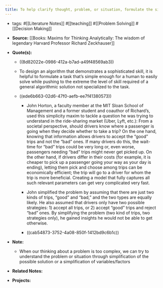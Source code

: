 ```yaml
---
title: To help clarify thought, problem, or situation, formulate the simplest task that's easy enough for anyone to solve or understand
---
```


- tags: #[[Literature Notes]] #[[teaching]] #[[Problem Solving]] #[[Decision Making]]

- **Source:** [[Books: Maxims for Thinking Analytically: The wisdom of legendary Harvard Professor Richard Zeckhauser]]

- **Quote(s):** 
	 - ((8d82022e-0986-412a-b7ad-a49f48569ab3))

	 - To design an algorithm that demonstrates a sophisticated skill, it is helpful to formulate a task that’s simple enough for a human to easily solve while pushing to the extreme the level of skill required of a general algorithmic solution not specialized to the task.

	 - ((ede6b663-02d6-47f0-aefb-ee7f41380573))
		 - John Horton, a faculty member at the MIT Sloan School of Management and a former student and coauthor of Richard’s, used this simplicity maxim to tackle a question he was trying to understand in the ride-sharing market (Uber, Lyft, etc.): From a societal perspective, should drivers know where a passenger is going when they decide whether to take a trip? On the one hand, knowing that information allows drivers to accept the “good” trips and not the “bad” ones. If many drivers do this, the wait-time for “bad” trips could be very long or, even worse, passengers needing “bad” trips might never get picked up. On the other hand, if drivers differ in their costs (for example, it is cheaper to pick up a passenger going your way as your day is ending), letting them pick and choose among trips can be economically efficient; the trip will go to a driver for whom the trip is more beneficial. Creating a model that fully captures all such relevant parameters can get very complicated very fast.

		 - John simplified the problem by assuming that there are just two kinds of trips, “good” and “bad,” and the two types are equally likely. He also assumed that drivers only have two possible strategies: 1) accept all trips, or 2) accept “good” trips and reject “bad” ones. By simplifying the problem (two kind of trips, two strategies only), he gained insights he would not be able to get otherwise.

		 - ((cab54873-3752-4a08-850f-1412bd9c6b1c))

- **Note:**
	 - When our thinking about a problem is too complex, we can try to understand the problem or situation through simplification of the possible solution or a simplification of variables/factors

- **Related Notes:**

- **Projects:**
